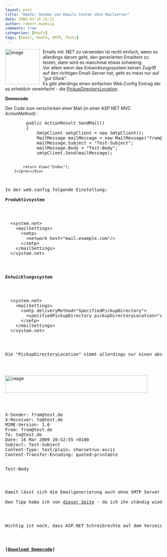 ```yaml
---
layout: post
title: "HowTo: Senden von Emails testen ohne Mailserver"
date: 2009-03-16 22:11
author: robert.muehsig
comments: true
categories: [HowTo]
tags: [Email, HowTo, SMTP, Tests]
---
```

<p><a href="{{BASE_PATH}}/assets/wp-images/image675.png"><img style="border-right: 0px; border-top: 0px; margin: 0px 10px 0px 0px; border-left: 0px; border-bottom: 0px" height="113" alt="image" src="{{BASE_PATH}}/assets/wp-images/image-thumb653.png" width="111" align="left" border="0" /></a>Emails mit .NET zu versenden ist recht einfach, wenn es allerdings darum geht, den generierten Emailtext zu testen, dann wird es manchmal etwas schwierig.     <br />Vor allem wenn das Entwicklungssystem keinen Zugriff auf den richtigen Email-Server hat, geht es meist nur auf &quot;gut Gl&#252;ck&quot;.    <br />Es gibt allerdings einen einfachen Web.Config Eintrag der es erheblich vereinfacht - die <a href="http://msdn.microsoft.com/en-us/library/system.net.mail.smtpclient.pickupdirectorylocation.aspx">PickupDirectoryLocation</a>.</p> 
<!--more-->
  <p><strong>Democode</strong></p>  <p>Der Code zum verschicken einer Mail (in einer ASP.NET MVC ActionMethod) :</p>  <div class="wlWriterSmartContent" id="scid:812469c5-0cb0-4c63-8c15-c81123a09de7:b3619f40-712e-4a45-9d61-cf439f127b51" style="padding-right: 0px; display: inline; padding-left: 0px; float: none; padding-bottom: 0px; margin: 0px; padding-top: 0px"><pre name="code" class="c#">        public ActionResult SendMail()
        {
            SmtpClient smtpClient = new SmtpClient();
            MailMessage mailMessage = new MailMessage("from@test.de", "to@test.de");
            mailMessage.Subject = "Test-Subject";
            mailMessage.Body = "Test-Body";
            smtpClient.Send(mailMessage);

            return View("Index");
        }</pre></div>

<p>In der web.config folgende Einstellung:
  <br /><strong>Produktivsystem</strong></p>

<div class="wlWriterSmartContent" id="scid:812469c5-0cb0-4c63-8c15-c81123a09de7:6be1f35f-e9ad-4fb3-9ea0-0a84f63ccd5f" style="padding-right: 0px; display: inline; padding-left: 0px; float: none; padding-bottom: 0px; margin: 0px; padding-top: 0px"><pre name="code" class="c#">  &lt;system.net&gt;
    &lt;mailSettings&gt;
      &lt;smtp&gt;
        &lt;network host="mail.example.com"/&gt;
      &lt;/smtp&gt;
    &lt;/mailSettings&gt;
  &lt;/system.net&gt;</pre></div>

<p><strong>Entwicklungssystem</strong></p>

<div class="wlWriterSmartContent" id="scid:812469c5-0cb0-4c63-8c15-c81123a09de7:2a307ade-d6ac-40f2-a31b-4cf697f1f915" style="padding-right: 0px; display: inline; padding-left: 0px; float: none; padding-bottom: 0px; margin: 0px; padding-top: 0px"><pre name="code" class="c#">  &lt;system.net&gt;
    &lt;mailSettings&gt;
      &lt;smtp deliveryMethod="SpecifiedPickupDirectory"&gt;
        &lt;specifiedPickupDirectory pickupDirectoryLocation="c:\temp\maildrop\"/&gt;
      &lt;/smtp&gt;
    &lt;/mailSettings&gt;
  &lt;/system.net&gt;</pre></div>

<p>Die &quot;PickupDirectoryLocation&quot; nimmt allerdings nur einen absoluten Pfad entgegen. Wenn man nun den Code aufruft, dann werden die Emails in den angegebenen Verzeichnis abgelegt:</p>

<p><a href="{{BASE_PATH}}/assets/wp-images/image676.png"><img style="border-right: 0px; border-top: 0px; border-left: 0px; border-bottom: 0px" height="55" alt="image" src="{{BASE_PATH}}/assets/wp-images/image-thumb654.png" width="457" border="0" /></a> </p>

<div class="wlWriterSmartContent" id="scid:812469c5-0cb0-4c63-8c15-c81123a09de7:3ec0c126-08a7-4ec2-9aa4-821f6c406b2b" style="padding-right: 0px; display: inline; padding-left: 0px; float: none; padding-bottom: 0px; margin: 0px; padding-top: 0px"><pre name="code" class="c#">X-Sender: from@test.de
X-Receiver: to@test.de
MIME-Version: 1.0
From: from@test.de
To: to@test.de
Date: 16 Mar 2009 20:52:55 +0100
Subject: Test-Subject
Content-Type: text/plain; charset=us-ascii
Content-Transfer-Encoding: quoted-printable

Test-Body
</pre></div>

<p>Damit l&#228;sst sich die Emailgenerierung auch ohne SMTP Server testen.
  <br />Den Tipp habe ich von <a href="http://blog.donnfelker.com/post/Sending-Email-in-a-Development-Environment-without-an-SMTP-Server.aspx">dieser Seite</a> - da ich ihn st&#228;ndig wieder Suche, habe ich ihn jetzt ebenfalls auch gebloggt ;)</p>

<p>Wichtig ist noch, dass ASP.NET Schreibrechte auf dem Verzeichnis hat.</p>

<p><strong>[<a href="http://{{BASE_PATH}}/assets/files/democode/testingemails/testingemails.zip">Download Democode</a>]</strong></p>
